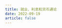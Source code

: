 ```yaml
---
title: 就业、利息和货币通论
date: 2022-09-19
article: false
---
```


<PDF url="https://www.igarashi.fun:7779/pdf/%E9%87%91%E8%9E%8D%E5%AD%A6/%E5%B0%B1%E4%B8%9A%E3%80%81%E5%88%A9%E6%81%AF%E5%92%8C%E8%B4%A7%E5%B8%81%E9%80%9A%E8%AE%BA.pdf" height="880px"/>
